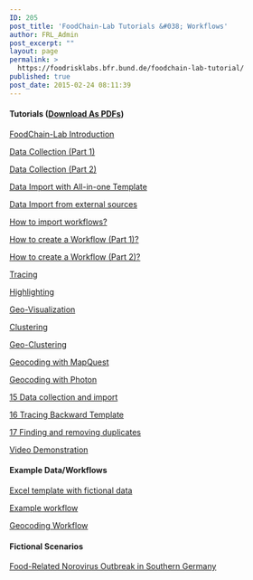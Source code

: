 ```yaml
---
ID: 205
post_title: 'FoodChain-Lab Tutorials &#038; Workflows'
author: FRL_Admin
post_excerpt: ""
layout: page
permalink: >
  https://foodrisklabs.bfr.bund.de/foodchain-lab-tutorial/
published: true
post_date: 2015-02-24 08:11:39
---
```

<h4>Tutorials (<a href="http://foodrisklabs.bfr.bund.de/wp-content/uploads/2017/06/tutorials.zip">Download As PDFs</a>)</h4>
<a title="FoodChain-Lab Introduction" href="http://foodrisklabs.bfr.bund.de/index.php/foodchain-lab-overview/">FoodChain-Lab Introduction</a>

<a href="https://foodrisklabs.bfr.bund.de/index.php/data-collection-in-foodchain-lab/">Data Collection (Part 1)</a>

<a href="https://foodrisklabs.bfr.bund.de/index.php/data-collection-in-foodchain-lab-part-2/">Data Collection (Part 2)</a>

<a href="https://foodrisklabs.bfr.bund.de/index.php/data-import-with-all-in-one-template/">Data Import with All-in-one Template</a>

<a href="https://foodrisklabs.bfr.bund.de/index.php/data-import-from-external-sources/">Data Import from external sources</a>

<a title="Import Workflow to FoodChain-Lab" href="http://foodrisklabs.bfr.bund.de/index.php/import-workflow-to-foodchain-lab/">How to import workflows?</a>

<a title="Create FoodChain-Lab Workflow Part 1" href="http://foodrisklabs.bfr.bund.de/index.php/create-foodchain-lab-workflow-part-1/">How to create a Workflow (Part 1)?</a>

<a title="Create FoodChain-Lab Workflow Part 2" href="http://foodrisklabs.bfr.bund.de/index.php/create-foodchain-lab-workflow-part-2/">How to create a Workflow (Part 2)?</a>

<a title="Tracing in FoodChain-Lab" href="http://foodrisklabs.bfr.bund.de/tut-tracing-in-foodchain-lab/">Tracing</a>

<a title="Highlighting in FoodChain-Lab" href="http://foodrisklabs.bfr.bund.de/index.php/highlighting-in-foodchain-lab/">Highlighting</a>

<a title="Geo-Visualization in FoodChain-Lab" href="http://foodrisklabs.bfr.bund.de/index.php/geo-visualization-in-foodchain-lab/">Geo-Visualization</a>

<a title="Clustering in FoodChain-Lab" href="http://foodrisklabs.bfr.bund.de/index.php/clustering-in-foodchain-lab/">Clustering</a>

<a title="Geo-Clustering in FoodChain-Lab" href="http://foodrisklabs.bfr.bund.de/index.php/geo-clustering-in-foodchain-lab/">Geo-Clustering</a>

<a title="Geocoding in FoodChain-Lab" href="http://foodrisklabs.bfr.bund.de/index.php/geocoding-in-foodchain-lab/">Geocoding with MapQuest</a>

<a title="Geocoding in FoodChain-Lab" href="http://foodrisklabs.bfr.bund.de/index.php/geocoding_photon-in-foodchain-lab/">Geocoding with Photon</a>

<a href="https://foodrisklabs.bfr.bund.de/wp-content/uploads/2015/02/15-Data-collection-and-import.pdf">15 Data collection and import</a>

<a href="https://foodrisklabs.bfr.bund.de/wp-content/uploads/2015/02/16-Tracing-Backward-Template.pdf">16 Tracing Backward Template</a>

<a href="https://foodrisklabs.bfr.bund.de/wp-content/uploads/2015/02/17-Finding-and-removing-duplicates.pdf">17 Finding and removing duplicates</a>

<a href="https://github.com/SiLeBAT/BfROpenLabResources/raw/master/GitHubPages/media/foodchain_lab_demo.mp4">Video Demonstration</a>
<h4>Example Data/Workflows</h4>
<a href="https://github.com/SiLeBAT/BfROpenLabResources/raw/master/GitHubPages/documents/FCL_Example.xlsx">Excel template with fictional data</a>

<a href="https://github.com/SiLeBAT/BfROpenLabResources/raw/master/GitHubPages/workflows/FCL_Example.zip">Example workflow</a>

<a href="https://github.com/SiLeBAT/BfROpenLabResources/raw/master/GitHubPages/workflows/Geocoding.zip">Geocoding Workflow</a>
<h4>Fictional Scenarios</h4>
<a href="https://foodrisklabs.bfr.bund.de/wp-content/uploads/2015/02/Scenario_2017.zip">Food-Related Norovirus Outbreak in Southern Germany</a>